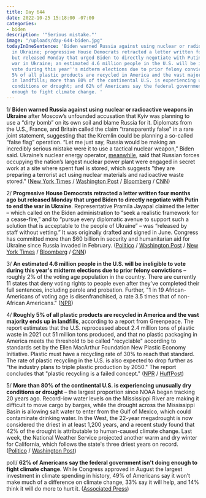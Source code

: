 ```yaml
---
title: Day 644
date: 2022-10-25 15:18:00 -07:00
categories:
- biden
description: '"Serious mistake."'
image: "/uploads/day-644-biden.jpg"
todayInOneSentence: 'Biden warned Russia against using nuclear or radioactive weapons
  in Ukraine; progressive House Democrats retracted a letter written four months ago
  but released Monday that urged Biden to directly negotiate with Putin to end the
  war in Ukraine; an estimated 4.6 million people in the U.S. will be ineligible to
  vote during this year''s midterm elections due to prior felony convictions; roughly
  5% of all plastic products are recycled in America and the vast majority ends up
  in landfills; more than 80% of the continental U.S. is experiencing unusually dry
  conditions or drought; and 62% of Americans say the federal government isn''t doing
  enough to fight climate change. '
---
```


1/ **Biden warned Russia against using nuclear or radioactive weapons in Ukraine** after Moscow’s unfounded accusation that Kyiv was planning to use a “dirty bomb” on its own soil and blame Russia for it. Diplomats from the U.S., France, and Britain called the claim “transparently false" in a rare joint statement, suggesting that the Kremlin could be planning a so-called “false flag” operation. “Let me just say, Russia would be making an incredibly serious mistake were it to use a tactical nuclear weapon,” Biden said. Ukraine’s nuclear energy operator, [meanwhile](https://www.nytimes.com/live/2022/10/25/world/russia-ukraine-war-news/ukraine-accuses-russia-of-doing-secret-work-at-a-nuclear-plant-that-may-be-preparation-for-a-radiological-attack?smid=url-share), said that Russian forces occupying the nation’s largest nuclear power plant were engaged in secret work at a site where spent fuel is stored, which suggests "they are preparing a terrorist act using nuclear materials and radioactive waste stored." ([New York Times](https://www.nytimes.com/live/2022/10/25/world/russia-ukraine-war-news/biden-issues-a-stark-warning-to-russia-against-using-a-tactical-nuclear-weapon?smid=url-share) / [Washington Post](https://www.washingtonpost.com/world/2022/10/25/russia-ukraine-dirty-bomb-claim/) / [Bloomberg](https://www.bloomberg.com/news/articles/2022-10-25/biden-warns-russia-against-false-flag-nuke-attack-in-ukraine?srnd=premium&sref=MIBMEEoj) / [CNN](https://www.cnn.com/2022/10/25/politics/biden-russia-dirty-bomb/index.html))

2/ **Progressive House Democrats retracted a letter written four months ago but released Monday that urged Biden to directly negotiate with Putin to end the war in Ukraine**. Representative Pramila Jayapal claimed the letter – which called on the Biden administration to “seek a realistic framework for a cease-fire,” and to “pursue every diplomatic avenue to support such a solution that is acceptable to the people of Ukraine” – was “released by staff without vetting.” It was originally drafted and signed in June. Congress has committed more than $60 billion in security and humanitarian aid for Ukraine since Russia invaded in February. ([Politico](https://www.politico.com/news/2022/10/25/house-progressives-russia-diplomacy-00063338) / [Washington Post](https://www.washingtonpost.com/politics/2022/10/25/democrats-ukraine-letter/) / [New York Times](https://www.nytimes.com/2022/10/25/world/europe/democrats-biden-ukraine.html) / [Bloomberg](https://www.bloomberg.com/news/articles/2022-10-25/progressive-retract-letter-asking-biden-to-negotiate-with-putin-on-ukraine?srnd=politics-vp&sref=MIBMEEoj) / [CNN](https://www.cnn.com/2022/10/25/politics/pramila-jayapal-ukraine-letter-democratic-backlash/index.html))

3/ **An estimated 4.6 million people in the U.S. will be ineligible to vote during this year's midterm elections due to prior felony convictions** – roughly 2% of the voting age population in the country. There are currently 11 states that deny voting rights to people even after they've completed their full sentences, including parole and probation. Further, "1 in 19 African-Americans of voting age is disenfranchised, a rate 3.5 times that of non-African Americans." ([NPR](https://www.npr.org/2022/10/25/1130622918/felon-voting-state-laws-disenfranchisement-rates))

4/ **Roughly 5% of all plastic products are recycled in America and the vast majority ends up in landfills**, according to a report from Greenpeace. The report estimates that the U.S. reprocessed about 2.4 million tons of plastic waste in 2021 out 51 million tons produced, and that no plastic packaging in America meets the threshold to be called "recyclable" according to standards set by the Ellen MacArthur Foundation New Plastic Economy Initiative. Plastic must have a recycling rate of 30% to reach that standard. The rate of plastic recycling in the U.S. is also expected to drop further as "the industry plans to triple plastic production by 2050." The report concludes that "plastic recycling is a failed concept." ([NPR](https://www.npr.org/2022/10/24/1131131088/recycling-plastic-is-practically-impossible-and-the-problem-is-getting-worse) / [HuffPost](https://www.huffpost.com/entry/greenpeace-5-plastics-recycled-usa_n_63576c2be4b0e376dc1ae5c4))

5/ **More than 80% of the continental U.S. is experiencing unusually dry conditions or drought** – the largest proportion since NOAA began tracking 20 years ago. Record-low water levels on the Mississippi River are making it difficult to move cargo by barges, while the drought across the Mississippi Basin is allowing salt water to enter from the Gulf of Mexico, which could contaminate drinking water. In the West, the 22-year megadrought is now considered the driest in at least 1,200 years, and a recent study found that 42% of the drought is attributable to human-caused climate change. Last week, the National Weather Service projected another warm and dry winter for California, which follows the state's three driest years on record. ([Politico](https://www.politico.com/newsletters/power-switch/2022/10/24/united-states-of-megadrought-00063120) / [Washington Post](https://www.washingtonpost.com/climate-environment/2022/10/25/california-drought-forecast-record-dry/))

poll/ **62% of Americans say the federal government isn't doing enough to fight climate change**. While Congress approved in August the largest investment in climate spending in history, 49% of Americans say it won’t make much of a difference on climate change, 33% say it will help, and 14% think it will do more to hurt it. ([Associated Press](https://apnews.com/article/inflation-biden-technology-trending-news-government-and-politics-e734337636b6dba18840649e3c9db73b))